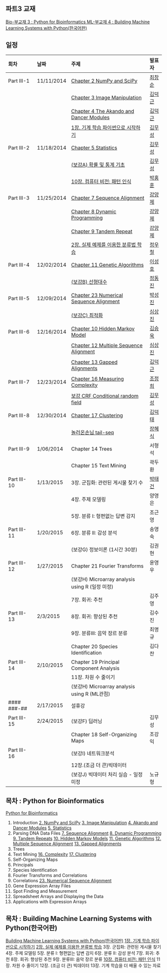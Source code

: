 
## 파트3 교재
[Bio-부교재 3 : Python for Bioinformatics ](http://www.amazon.com/Python-Bioinformatics-Bartlett-Biomedical-Informatics/dp/0763751863)
[ML-부교재 4 : Building Machine Learning Systems with Python(한국어판)](http://www.kyobobook.co.kr/product/detailViewKor.laf?mallGb=KOR&ejkGb=KOR&linkClass=&barcode=9788960775367&orderClick=JAK)

## 일정
|회차	    |날짜	   |주제	                                                    |발표자	|
|:---	    |:---	   |:---	                                                    |:---	|
|Part III-1    |11/11/2014  |[Chapter 2 NumPy and SciPy](d01.md) |[최창순](https://www.facebook.com/changsoon.choi.3)  |
|              |            |[Chapter 3 Image Manipulation](d01.md) |[김덕근](https://www.facebook.com/dklovesky)  |
|              |            |[Chapter 4 The Akando and Dancer Modules](d01.md) |[김덕근](https://www.facebook.com/dklovesky)  |
|              |            |[1장. 기계 학습 파이썬으로 시작하기](d01.md) |[김무성](https://www.facebook.com/moodern)  |
|Part III-2    |11/18/2014  |[Chapter 5 Statistics](d02.md) | [김무성](https://www.facebook.com/moodern)    |
|              |            |[(보강A) 확률 및 통계 기초](d02.md) |[김무성](https://www.facebook.com/moodern)  |
|              |            |[10장. 컴퓨터 비전: 패턴 인식](d02.md) |[박홍훈](https://www.facebook.com/profile.php?id=100001858792450)  |
|Part III-3    |11/25/2014  |[Chapter 7 Sequence Alignment](d03.md) | [강양제](https://www.facebook.com/yangjae.kang.1)              |
|              |            |[Chapter 8 Dynamic Programming](d03.md) | [강양제](https://www.facebook.com/yangjae.kang.1)             |
|              |            |[Chapter 9 Tandem Repeat](d03.md) | [강양제](https://www.facebook.com/yangjae.kang.1)             |
|              |            |[2장. 실제 예제를 이용한 분류법 학습](d03.md) | [정우철](https://www.facebook.com/juczest)        |
|Part III-4    |12/02/2014  |[Chapter 11 Genetic Algorithms](d04.md) |[이성호](https://www.facebook.com/jaruvet)               |
|              |            |[(보강B) 선형대수](d04.md) | [정동진](https://www.facebook.com/profile.php) |
|Part III-5    |12/09/2014  |[Chapter 23 Numerical Sequence Alignment](d05.md) | [박성진](https://www.facebook.com/oscarsjpark)        |
|              |            |[(보강C) 최적화](d05.md) |[심상진](https://www.facebook.com/sangjin.sim.7) |
|Part III-6    |12/16/2014  |[Chapter 10 Hidden Markov Model](d06.md)| [김승욱](https://www.facebook.com/encaion)              |
|              |            |[Chapter 12 Multiple Sequence Alignment](d06.md)  |[심상진](https://www.facebook.com/sangjin.sim.7) |
|              |            |[Chapter 13 Gapped Alignments](d06.md) |[김덕근](https://www.facebook.com/dklovesky)         |
|Part III-7    |12/23/2014 |[Chapter 16 Measuring Complexity](d07.md)  |[조정희](https://www.facebook.com/jeonghee.jo.37)  |
|              |           |[보강 CRF Conditional random field](d07.md)   | [김무성](https://www.facebook.com/moodern)  |
|Part III-8    |12/30/2014 |[Chapter 17 Clustering](d08.md)   | [김덕태](https://www.facebook.com/deogtae) |
|              |           |[놀러온손님 tail-seq](d08.md) |[장혜식](https://www.facebook.com/hyeshik)  |
|Part III-9    |1/06/2014   |Chapter 14 Trees  | 서형석 |
|              |            |Chapter 15 Text Mining  | 곽두환 |
|Part III-10    |1/13/2015  |3장. 군집화: 관련된 게시물 찾기 수  |[박태건](https://www.facebook.com/xarus01)  |
|               |           |4장. 주제 모델링   |양영은  |
|               |           |5장. 분류 I: 형편없는 답변 감지   | 조근영   |
|Part III-11    |1/20/2015  |6장. 분류 II: 감성 분석   | 송영숙 |
|               |           |(보강G) 정보이론 (1시간 30분)  | 김권현 |
|Part III-12    |1/27/2015  |Chapter 21 Fourier Transforms  | 윤영우  |
|               |           |(보강H) Microarray analysis using R (일정 미정)    |  |
|               |           |7장. 회귀: 추천 | 김주영 |
|Part III-13    |2/3/2015  |8장. 회귀: 향상된 추천 | 김수진  |
|               |          |9장. 분류III: 음악 장르 분류 | 최명규 |
|               |          |Chapter 20 Species Identification | 김다찬 |
|Part III-14    | 2/10/2015 |Chapter 19 Principal Component Analysis  |  |
|               |           |11장. 차원 수 줄이기| |
|               |           |(보강H) Microarray analysis using R (ML관점) |  |
|#### ###-##    | 2/17/2015 | 설휴강 |  |
|Part III-15    | 2/24/2015 |(보강F) 딥러닝   | 김무성   |
|               |           |Chapter 18 Self-Organizing Maps  | 조강익  |
|Part III-16    |           |(보강I) 네트워크분석  |  |
|               |           |12장.(조금 더 큰)빅데이터  |     |
|               |           |(보강J) 빅데이터 처리 실습 - 일정 미정 | 노규형   |

## 목차 : Python for Bioinformatics
[Python for Bioinformatics](http://www.amazon.com/Python-Bioinformatics-Bartlett-Biomedical-Informatics/dp/0763751863)
1. Introduction
[2. NumPy and SciPy](d01.md)
[3. Image Manipulation](d01.md)
[4. Akando and Dancer Modules](d01.md)
[5. Statistics](d02.md)
6. Parsing DNA Data Files
[7. Sequence Alignment](d03.md)
[8. Dynamic Programming](d03.md)
[9. Tandem Repeats](d03.md)
[10. Hidden Markov Models](d06.md)
[11. Genetic Algorithms](d04.md)
[12. Multiple Sequence Alignment](d06.md)
[13. Gapped Alignments](d06.md)
14. Trees
15. Text Mining
[16. Complexity](d07.md)
[17. Clustering](d08.md)
18. Self-Organizing Maps
19. Principals
20. Species Identification
21. Fourier Transforms and Correlations
22. Correlations
[23. Numerical Sequence Alignment](d05.md)
24. Gene Expression Array Files
25. Spot Finding and Measurement
26. Spreadsheet Arrays and Displaying the Data
27. Applications with Expression Arrays

## 목차 : Building Machine Learning Systems with Python(한국어판)
 [Building Machine Learning Systems with Python(한국어판)](http://www.kyobobook.co.kr/product/detailViewKor.laf?mallGb=KOR&ejkGb=KOR&linkClass=&barcode=9788960775367&orderClick=JAK)
 [1장. 기계 학습 파이썬으로 시작하기](d01.md)
 [2장. 실제 예제를 이용한 분류법 학습](d03.md)
 3장. 군집화: 관련된 게시물 찾기
 4장. 주제 모델링
 5장. 분류 I: 형편없는 답변 감지
 6장. 분류 II: 감성 분석
 7장. 회귀: 추천
 8장. 회귀: 향상된 추천
 9장. 분류III: 음악 장르 분류
 [10장. 컴퓨터 비전: 패턴 인식](d02.md)
 11장. 차원 수 줄이기
 12장. (조금 더 큰) 빅데이터
 13장. 기계 학습을 더 배울 수 있는 자료
